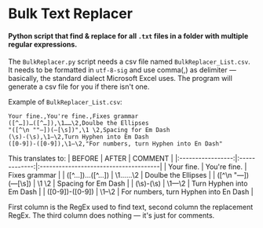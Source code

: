 # Bulk Text Replacer
#### Python script that find & replace for all `.txt` files in a folder with multiple regular expressions.


The `BulkReplacer.py` script needs a csv file named `BulkReplacer_List.csv`. It needs to be formatted in `utf-8-sig` and use comma(,) as delimiter — basically, the standard dialect Microsoft Excel uses. The program will generate a csv file for you if there isn't one.

Example of `BulkReplacer_List.csv`:
```
Your fine.,You're fine.,Fixes grammar
([^…])…([^…]),\1……\2,Doulbe the Ellipses
"([^\n ""—])(—[\s])",\1 \2,Spacing for Em Dash
(\s)-(\s),\1—\2,Turn Hyphen into Em Dash
([0-9])-([0-9]),\1–\2,"For numbers, turn Hyphen into En Dash"
```
This translates to:
| BEFORE            | AFTER         | COMMENT                               |
|:-----------------:|:-------------:|:--------------------------------------|
| Your fine.        | You're fine.  | Fixes grammar                         |
| ([^…])…([^…])     | \1……\2        | Doulbe the Ellipses                   |
| ([^\n "—])(—[\s]) | \1 \2         | Spacing for Em Dash                   |
| (\s)-(\s)         | \1—\2         | Turn Hyphen into Em Dash              |
| ([0-9])-([0-9])   | \1–\2         | For numbers, turn Hyphen into En Dash |

First column is the RegEx used to find text, second column the replacement RegEx. The third column does nothing — it's just for comments.
